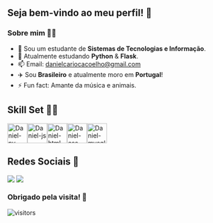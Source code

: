 ## Seja bem-vindo ao meu perfil! 👋

### Sobre mim 🙋‍♂️
- 🔭 Sou um estudante de **Sistemas de Tecnologias e Informação**.
- 🌱 Atualmente estudando **Python** & **Flask**.
- 📫 Email: danielcariocacoelho@gmail.com
- ✈️ Sou **Brasileiro** e atualmente moro em **Portugal**!
- ⚡ Fun fact: Amante da música e animais.
  
## Skill Set 👨‍💻
<div style="display: flex; align-items: center;">
  <img alt="Daniel-py" height="45" src="https://cdn.jsdelivr.net/gh/devicons/devicon@latest/icons/python/python-original.svg"/>      
  <img alt="Daniel-js" height="45" src="https://cdn.jsdelivr.net/gh/devicons/devicon@latest/icons/javascript/javascript-original.svg"/>
  <img alt="Daniel-html" height="45" src="https://cdn.jsdelivr.net/gh/devicons/devicon@latest/icons/html5/html5-original.svg"/>
  <img alt="Daniel-css" height="45" src="https://cdn.jsdelivr.net/gh/devicons/devicon@latest/icons/css3/css3-original.svg"/> 
  <img alt="Daniel-mysql" height="45" src="https://cdn.jsdelivr.net/gh/devicons/devicon@latest/icons/mysql/mysql-original.svg"/>    
</div>          

## Redes Sociais 💬

<div>
  <a href="https://www.instagram.com/denii.jpg/" target="_blank"><img align="center" src="https://img.shields.io/badge/Instagram-E4405F?style=for-the-badge&logo=instagram&logoColor=white"/></a>
  <a href="https://www.linkedin.com/in/daniel-coelho-3247812ab" target="_blank"><img align="center" src="https://img.shields.io/badge/LinkedIn-0077B5?style=for-the-badge&logo=linkedin&logoColor=white"/></a>
</div>

### Obrigado pela visita! 🚀
![visitors](https://visitor-badge.laobi.icu/badge?page_id=Deni-jpg.Deni-jpg&left_text=Visitantes)
